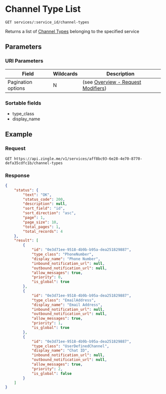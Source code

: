 # Channel Type List

    GET services/:service_id/channel-types
    
Returns a list of [Channel Types]  belonging to the specified service

## Parameters
### URI Parameters
Field | Wildcards | Description
--- | --- | ---
Pagination options | N | (see [Overview - Request Modifiers][])
### Sortable fields
* type_class
* display_name

## Example
### Request

    GET https://api.zingle.me/v1/services/aff8bc93-6e28-4e70-8770-defa35cdfc1b/channel-types

### Response
``` json
{
    "status": {
        "text": "OK",
        "status_code": 200,
        "description": null,
        "sort_field": "id",
        "sort_direction": "asc",
        "page": 1,
        "page_size": 10,
        "total_pages": 1,
        "total_records": 4
    },
    "result": [
        {
            "id": "0e3d71ee-9518-4b9b-b95a-dea251829887",
            "type_class": "PhoneNumber",
            "display_name": "Phone Number",
            "inbound_notification_url": null,
            "outbound_notification_url": null,
            "allow_messages": true,
            "priority": 0,
            "is_global": true
        },
        {
            "id": "0e3d71ee-9518-4b9b-b95a-dea251829887",
            "type_class": "EmailAddress",
            "display_name": "Email Address",
            "inbound_notification_url": null,
            "outbound_notification_url": null,
            "allow_messages": true,
            "priority": 1,
            "is_global": true
        },    
        {
            "id": "0e3d71ee-9518-4b9b-b95a-dea251829887",
            "type_class": "UserDefinedChannel",
            "display_name": "Chat ID",
            "inbound_notification_url": null,
            "outbound_notification_url": null,
            "allow_messages": true,
            "priority": 2,
            "is_global": false
        }
    ]
}
```

[Overview - Request Modifiers]: /README.md#request-modifiers
[Channel Types]: README.md
